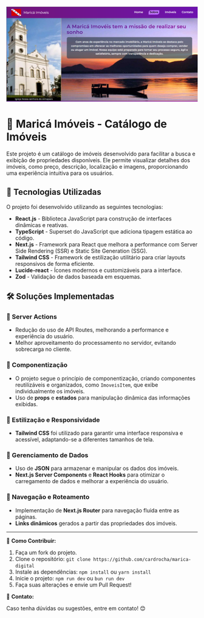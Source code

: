![Home Profile](/public/maricaImoveis.png)

# 🏡 Maricá Imóveis - Catálogo de Imóveis

Este projeto é um catálogo de imóveis desenvolvido para facilitar a busca e exibição de propriedades disponíveis. Ele permite visualizar detalhes dos imóveis, como preço, descrição, localização e imagens, proporcionando uma experiência intuitiva para os usuários.

## 🚀 Tecnologias Utilizadas

O projeto foi desenvolvido utilizando as seguintes tecnologias:

- **React.js** - Biblioteca JavaScript para construção de interfaces dinâmicas e reativas.
- **TypeScript** - Superset do JavaScript que adiciona tipagem estática ao código.
- **Next.js** - Framework para React que melhora a performance com Server Side Rendering (SSR) e Static Site Generation (SSG).
- **Tailwind CSS** - Framework de estilização utilitário para criar layouts responsivos de forma eficiente.
- **Lucide-react** - Ícones modernos e customizáveis para a interface.
- **Zod** - Validação de dados baseada em esquemas.

## 🛠️ Soluções Implementadas

### 🔹 Server Actions

- Redução do uso de API Routes, melhorando a performance e experiência do usuário.
- Melhor aproveitamento do processamento no servidor, evitando sobrecarga no cliente.

### 🔹 Componentização

- O projeto segue o princípio de componentização, criando componentes reutilizáveis e organizados, como `ImoveisItem`, que exibe individualmente os imóveis.
- Uso de **props** e **estados** para manipulação dinâmica das informações exibidas.

### 🔹 Estilização e Responsividade

- **Tailwind CSS** foi utilizado para garantir uma interface responsiva e acessível, adaptando-se a diferentes tamanhos de tela.

### 🔹 Gerenciamento de Dados

- Uso de **JSON** para armazenar e manipular os dados dos imóveis.
- **Next.js Server Components** e **React Hooks** para otimizar o carregamento de dados e melhorar a experiência do usuário.

### 🔹 Navegação e Roteamento

- Implementação de **Next.js Router** para navegação fluida entre as páginas.
- **Links dinâmicos** gerados a partir das propriedades dos imóveis.

---

📌 **Como Contribuir:**

1. Faça um fork do projeto.
2. Clone o repositório: `git clone https://github.com/cardrocha/marica-digital`
3. Instale as dependências: `npm install` ou `yarn install`
4. Inicie o projeto: `npm run dev` ou `bun run dev`
5. Faça suas alterações e envie um Pull Request!

📧 **Contato:**

Caso tenha dúvidas ou sugestões, entre em contato! 😊
